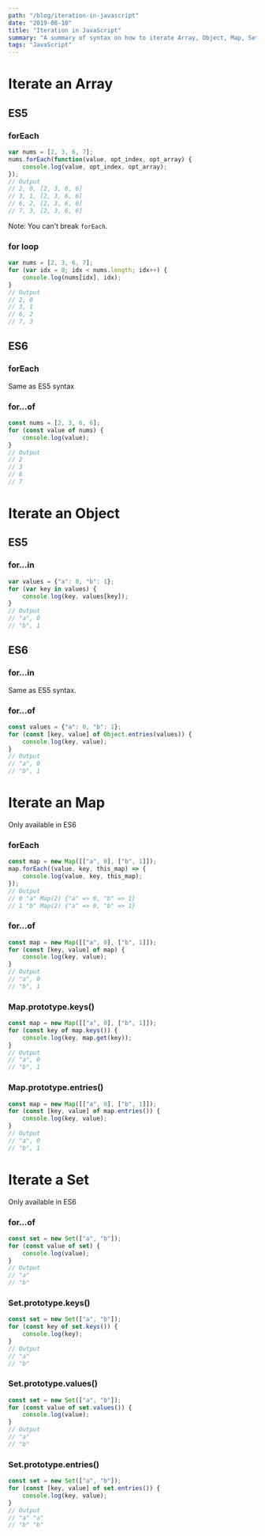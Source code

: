 ```yaml
---
path: "/blog/iteration-in-javascript"
date: "2019-08-10"
title: "Iteration in JavaScript"
summary: "A summary of syntax on how to iterate Array, Object, Map, Set in JavaScript"
tags: "JavaScript"
---
```

# Iterate an Array
## ES5
### forEach
```javascript
var nums = [2, 3, 6, 7];
nums.forEach(function(value, opt_index, opt_array) {
	console.log(value, opt_index, opt_array);
});
// Output
// 2, 0, [2, 3, 6, 6]
// 3, 1, [2, 3, 6, 6]
// 6, 2, [2, 3, 6, 6]
// 7, 3, [2, 3, 6, 6]
```
Note: You can't break `forEach`.
### for loop
```javascript
var nums = [2, 3, 6, 7];
for (var idx = 0; idx < nums.length; idx++) {
	console.log(nums[idx], idx);
}
// Output
// 2, 0
// 3, 1
// 6, 2
// 7, 3

```
## ES6
### forEach
Same as ES5 syntax
### for...of
```javascript
const nums = [2, 3, 6, 6];
for (const value of nums) {
	console.log(value);
}
// Output
// 2
// 3
// 6
// 7
```

# Iterate an Object
## ES5
### for...in
```javascript
var values = {"a": 0, "b": 1};
for (var key in values) {
	console.log(key, values[key]);
}
// Output
// "a", 0
// "b", 1
```

## ES6
### for...in
Same as ES5 syntax.

### for...of
```javascript
const values = {"a": 0, "b": 1};
for (const [key, value] of Object.entries(values)) {
	console.log(key, value);
}
// Output
// "a", 0
// "b", 1
```

# Iterate an Map
Only available in ES6
### forEach
```javascript
const map = new Map([["a", 0], ["b", 1]]);
map.forEach((value, key, this_map) => {
	console.log(value, key, this_map);
});
// Output
// 0 "a" Map(2) {"a" => 0, "b" => 1}
// 1 "b" Map(2) {"a" => 0, "b" => 1}
```

### for...of
```javascript
const map = new Map([["a", 0], ["b", 1]]);
for (const [key, value] of map) {
	console.log(key, value);
}
// Output
// "a", 0
// "b", 1
```

### Map.prototype.keys()
```javascript
const map = new Map([["a", 0], ["b", 1]]);
for (const key of map.keys()) {
	console.log(key, map.get(key));
}
// Output
// "a", 0
// "b", 1
```
### Map.prototype.entries()
```javascript
const map = new Map([["a", 0], ["b", 1]]);
for (const [key, value] of map.entries()) {
	console.log(key, value);
}
// Output
// "a", 0
// "b", 1
```

# Iterate a Set
Only available in ES6
### for...of
```javascript
const set = new Set(["a", "b"]);
for (const value of set) {
	console.log(value);
}
// Output
// "a"
// "b"
```
### Set.prototype.keys()
```javascript
const set = new Set(["a", "b"]);
for (const key of set.keys()) {
	console.log(key);
}
// Output
// "a"
// "b"
```
### Set.prototype.values()
```javascript
const set = new Set(["a", "b"]);
for (const value of set.values()) {
	console.log(value);
}
// Output
// "a"
// "b"
```
### Set.prototype.entries()
```javascript
const set = new Set(["a", "b"]);
for (const [key, value] of set.entries()) {
	console.log(key, value);
}
// Output
// "a" "a"
// "b" "b"
```